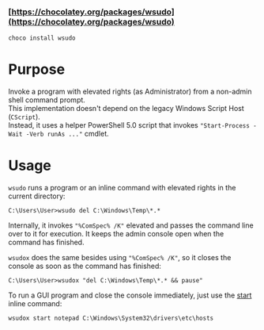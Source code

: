 ### [https://chocolatey.org/packages/wsudo](https://chocolatey.org/packages/wsudo)

    choco install wsudo

# Purpose

Invoke a program with elevated rights (as Administrator) from a non-admin shell command prompt.<br>
This implementation doesn't depend on the legacy Windows Script Host (`CScript`).<br>
Instead, it uses a helper PowerShell 5.0 script that invokes `"Start-Process -Wait -Verb runAs ..."` cmdlet.

# Usage

`wsudo` runs a program or an inline command with elevated rights in the current directory:

    C:\Users\User>wsudo del C:\Windows\Temp\*.* 

Internally, it invokes `"%ComSpec% /K"` elevated and passes the command line over to it for execution. It keeps the admin console open when the command has finished.

`wsudox` does the same besides using `"%ComSpec% /K"`, so it closes the console as soon as the command has finished:

    C:\Users\User>wsudox "del C:\Windows\Temp\*.* && pause"

To run a GUI program and close the console immediately, just use the [start](https://docs.microsoft.com/en-us/windows-server/administration/windows-commands/start) inline command:

    wsudox start notepad C:\Windows\System32\drivers\etc\hosts 
